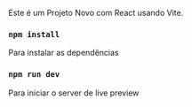Este é um Projeto Novo com React usando Vite.

### `npm install`

Para instalar as dependências

### `npm run dev`

Para iniciar o server de live preview
